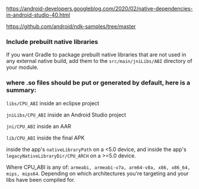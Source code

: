 
https://android-developers.googleblog.com/2020/02/native-dependencies-in-android-studio-40.html

https://github.com/android/ndk-samples/tree/master
### Include prebuilt native libraries

If you want Gradle to package prebuilt native libraries that are not used in any external native build, add them to the `src/main/jniLibs/ABI` directory of your module.


### where .so files should be put or generated by default, here is a summary:


`libs/CPU_ABI` inside an eclipse project

`jniLibs/CPU_ABI` inside an Android Studio project

`jni/CPU_ABI` inside an AAR

`lib/CPU_ABI` inside the final APK

inside the app's `nativeLibraryPath` on a <5.0 device, and inside the app's `legacyNativeLibraryDir/CPU_ARCH` on a >=5.0 device.

Where CPU_ABI is any of: `armeabi, armeabi-v7a, arm64-v8a, x86, x86_64, mips, mips64`. Depending on which architectures you're targeting and your libs have been compiled for.